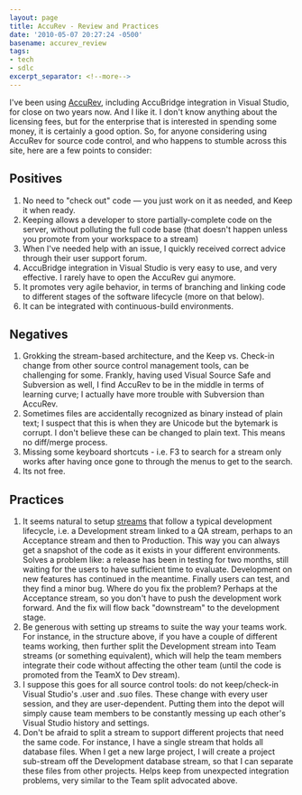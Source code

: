 ```yaml
---
layout: page
title: AccuRev - Review and Practices
date: '2010-05-07 20:27:24 -0500'
basename: accurev_review
tags:
- tech
- sdlc
excerpt_separator: <!--more-->
---
```


I've been using <a href="http://www.accurev.com">AccuRev</a>, including
AccuBridge integration in Visual Studio, for close on two years now. And I like
it. I don't know anything about the licensing fees, but for the enterprise that
is interested in spending some money, it is certainly a good option. So, for
anyone considering using AccuRev for source code control, and who happens to
stumble across this site, here are a few points to consider:

<!--more-->

## Positives

<ol>
<li>No need to "check out" code &mdash; you just work on it as needed, and Keep it when ready.</li>
<li>Keeping allows a developer to store partially-complete code on the server, without polluting the full code base (that doesn't happen unless you promote from your workspace to a stream)</li>
<li>When I've needed help with an issue, I quickly received correct advice through their user support forum.</li>
<li>AccuBridge integration in Visual Studio is very easy to use, and very effective. I rarely have to open the AccuRev gui anymore.</li>
<li>It promotes very agile behavior, in terms of branching and linking code to different stages of the software lifecycle (more on that below).</li>
<li>It can be integrated with continuous-build environments.</li>
</ol>

## Negatives

<ol>
<li>Grokking the stream-based architecture, and the Keep vs. Check-in change from other source control management tools, can be challenging for some. Frankly, having used Visual Source Safe and Subversion as well, I find AccuRev to be in the middle in terms of learning curve; I actually have more trouble with Subversion than AccuRev.</li>
<li>Sometimes files are accidentally recognized as binary instead of plain text; I suspect that this is when they are Unicode but the bytemark is corrupt. I don't believe these can be changed to plain text. This means no diff/merge process.</li>
<li>Missing some keyboard shortcuts - i.e. F3 to search for a stream only works after having once gone to through the menus to get to the search.</li>
<li>Its not free.</li>
</ol>

## Practices

<ol>
<li>
It seems natural to setup <a
href="http://www.accurev.com/whitepaper/stream_based_architecture.htm">streams</a>
that follow a typical development lifecycle, i.e. a Development stream linked to
a QA stream, perhaps to an Acceptance stream and then to Production. This way
you can always get a snapshot of the code as it exists in your different
environments. Solves a problem like: a release has been in testing for two
months, still waiting for the users to have sufficient time to evaluate.
Development on new features has continued in the meantime. Finally users can
test, and they find a minor bug. Where do you fix the problem? Perhaps at the
Acceptance stream, so you don't have to push the development work forward. And
the fix will flow back "downstream" to the development stage.
</li>
<li>Be generous with setting up streams to suite the way your teams work. For instance, in the structure above, if you have a couple of different teams working, then further split the Development stream into Team streams (or something equivalent), which will help the team members integrate their code without affecting the other team (until the code is promoted from the TeamX to Dev stream).</li>
<li>I suppose this goes for all source control tools: do not keep/check-in Visual Studio's .user and .suo files. These change with every user session, and they are user-dependent. Putting them into the depot will simply cause team members to be constantly messing up each other's Visual Studio history and settings.</li>
<li>Don't be afraid to split a stream to support different projects that need the same code. For instance, I have a single stream that holds all database files. When I get a new large project, I will create a project sub-stream off the Development database stream, so that I can separate these files from other projects. Helps keep from unexpected integration problems, very similar to the Team split advocated above.</li>
</ol>
